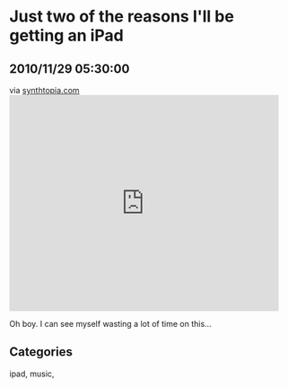 # Just two of the reasons I'll be getting an iPad
## 2010/11/29 05:30:00 

<div class="posterous_bookmarklet_entry">
<object data="http://www.youtube.com/v/cQDiwOK6wOU&amp;amp;rel=1&amp;amp;fs=1&amp;amp;showsearch=0&amp;amp;showinfo=0" type="application/x-shockwave-flash" height="404" width="500">
<param name="wmode" value="opaque" />
<param name="allowfullscreen" value="true" />
<param name="allowscriptaccess" value="always" />
</object>
<div class="posterous_quote_citation">via <a href="http://www.synthtopia.com/content/2010/06/11/39-99-app-turns-your-ipad-into-a-tenori-on-style-matrix-synthesizer/">synthtopia.com</a></div>
<object height="385" width="480">
<param name="movie" value="http://www.youtube.com/v/jCN-cnxSFhk?fs=1&amp;hl=en_US" />
<param name="allowFullScreen" value="true" />
<param name="allowscriptaccess" value="always" /><embed src="http://www.youtube.com/v/jCN-cnxSFhk?fs=1&amp;hl=en_US" type="application/x-shockwave-flash" height="385" width="480"></embed>
</object>
<p>Oh boy. I can see myself wasting a lot of time on this...</p>
</div>

## Categories
ipad, music, 